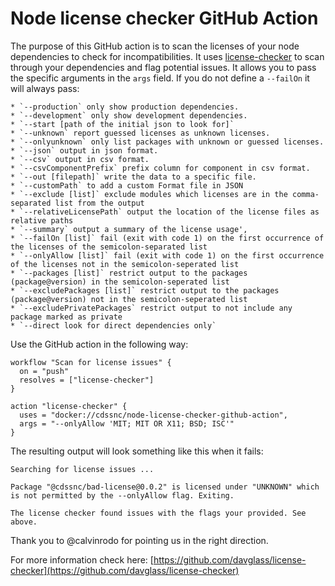# Node license checker GitHub Action

The purpose of this GitHub action is to scan the licenses of your node dependencies to check for incompatibilities. It uses [license-checker](https://github.com/davglass/license-checker) to scan through your dependencies and flag potential issues. It allows you to pass the specific arguments in the `args` field. If you do not define a `--failOn` it will always pass:

```
* `--production` only show production dependencies.
* `--development` only show development dependencies.
* `--start [path of the initial json to look for]`
* `--unknown` report guessed licenses as unknown licenses.
* `--onlyunknown` only list packages with unknown or guessed licenses.
* `--json` output in json format.
* `--csv` output in csv format.
* `--csvComponentPrefix` prefix column for component in csv format.
* `--out [filepath]` write the data to a specific file.
* `--customPath` to add a custom Format file in JSON
* `--exclude [list]` exclude modules which licenses are in the comma-separated list from the output
* `--relativeLicensePath` output the location of the license files as relative paths
* `--summary` output a summary of the license usage',
* `--failOn [list]` fail (exit with code 1) on the first occurrence of the licenses of the semicolon-separated list
* `--onlyAllow [list]` fail (exit with code 1) on the first occurrence of the licenses not in the semicolon-seperated list
* `--packages [list]` restrict output to the packages (package@version) in the semicolon-seperated list
* `--excludePackages [list]` restrict output to the packages (package@version) not in the semicolon-seperated list
* `--excludePrivatePackages` restrict output to not include any package marked as private
* `--direct look for direct dependencies only`
```

Use the GitHub action in the following way:

```
workflow "Scan for license issues" {
  on = "push"
  resolves = ["license-checker"]
}

action "license-checker" {
  uses = "docker://cdssnc/node-license-checker-github-action",
  args = "--onlyAllow 'MIT; MIT OR X11; BSD; ISC'"
}

```

The resulting output will look something like this when it fails:

```
Searching for license issues ...

Package "@cdssnc/bad-license@0.0.2" is licensed under "UNKNOWN" which is not permitted by the --onlyAllow flag. Exiting.

The license checker found issues with the flags your provided. See above.
```

Thank you to @calvinrodo for pointing us in the right direction.

For more information check here:
[https://github.com/davglass/license-checker](https://github.com/davglass/license-checker)
